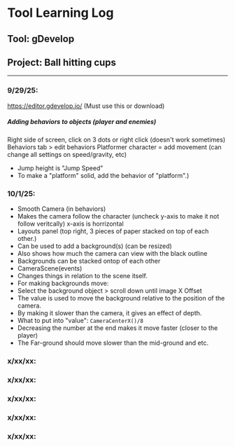 # Tool Learning Log

## Tool: **gDevelop**

## Project: **Ball hitting cups**
---

### 9/29/25:
https://editor.gdevelop.io/ (Must use this or download)

##### Adding behaviors to objects (player and enemies)
Right side of screen, click on 3 dots or right click (doesn't work sometimes)
Behaviors tab > edit behaviors
Platformer character = add movement (can change all settings on speed/gravity, etc)
* Jump height is "Jump Speed"
* To make a "platform" solid, add the behavior of "platform".)

### 10/1/25:
* Smooth Camera (in behaviors)
 * Makes the camera follow the character (uncheck y-axis to make it not follow veritcally) x-axis is horrizontal
* Layouts panel (top right, 3 pieces of paper stacked on top of each other.)
 * Can be used to add a background(s) (can be resized)
 * Also shows how much the camera can view with the black outline
  * Backgrounds can be stacked ontop of each other
* CameraScene(events)
 * Changes things in relation to the scene itself.
  * For making backgrounds move:
   * Select the background object > scroll down until image X Offset
   * The value is used to move the background relative to the position of the camera.
   * By making it slower than the camera, it gives an effect of depth.
   * What to put into "value": `CameraCenterX()/8`
   * Decreasing the number at the end makes it move faster (closer to the player)
* The Far-ground should move slower than the mid-ground and etc.
### x/xx/xx:

### x/xx/xx:

### x/xx/xx:

### x/xx/xx:

### x/xx/xx:


<!--
* Links you used today (websites, videos, etc)
* Things you tried, progress you made, etc
* Challenges, a-ha moments, etc
* Questions you still have
* What you're going to try next
-->
